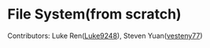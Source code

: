 # File System(from scratch)

Contributors: Luke Ren([Luke9248](https://github.com/Luke9248)), Steven Yuan([vesteny77](https://github.com/vesteny77))
